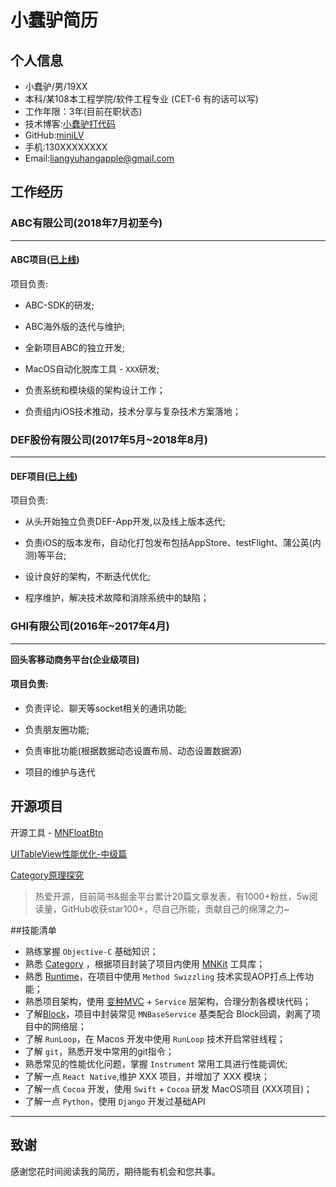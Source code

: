 # 小蠢驴简历

## 个人信息
- 小蠢驴/男/19XX
- 本科/某108本工程学院/软件工程专业 (CET-6 有的话可以写)
- 工作年限：3年(目前在职状态)
- 技术博客:[小蠢驴打代码](https://minilv.github.io/)
- GitHub:[miniLV](https://github.com/miniLV/)
- 手机:130XXXXXXXX
- Email:liangyuhangapple@gmail.com



## 工作经历

### **ABC有限公司(2018年7月初至今)**

---

#### **ABC项目([已上线](放AppStore连接))**
项目负责:

 - ABC-SDK的研发;

 - ABC海外版的迭代与维护;

 - 全新项目ABC的独立开发;

 - MacOS自动化脱库工具 - `XXX`研发;

 - 负责系统和模块级的架构设计工作；

 - 负责组内iOS技术推动，技术分享与复杂技术方案落地；

   

### **DEF股份有限公司(2017年5月~2018年8月)**

---

#### **DEF项目([已上线]())**
项目负责:

 - 从头开始独⽴负责DEF-App开发,以及线上版本迭代;

 - 负责iOS的版本发布，自动化打包发布包括AppStore、testFlight、蒲公英(内测)等平台;

 - 设计良好的架构，不断迭代优化;

 - 程序维护，解决技术故障和消除系统中的缺陷；

   

### **GHI有限公司(2016年~2017年4月)**

---

**回头客移动商务平台(企业级项目)**

#### 项目负责:
 - 负责评论、聊天等socket相关的通讯功能;

 - 负责朋友圈功能;

 - 负责审批功能(根据数据动态设置布局、动态设置数据源)

 - 项目的维护与迭代

   


## 开源项目
开源工具 - [MNFloatBtn](https://github.com/miniLV/MNFloatBtn)

[UITableView性能优化-中级篇](https://juejin.im/post/5c15f6cde51d4571a15779a9)

[Category原理探究](https://juejin.im/post/5c753bc251882505d52fba5c)

> 热爱开源，目前简书&掘金平台累计20篇文章发表，有1000+粉丝，5w阅读量，GitHub收获star100+，尽自己所能，贡献自己的绵薄之力~



##技能清单

- 熟练掌握 `Objective-C` 基础知识；
- 熟悉 [Category](https://juejin.im/post/5c753bc251882505d52fba5c) ，根据项目封装了项目内使用 [MNKit](https://github.com/miniLV/MNKit) 工具库；
- 熟悉 [Runtime](https://minilv.github.io/2019/03/17/Runtime-%E6%B6%88%E6%81%AF%E6%9C%BA%E5%88%B6%E5%9C%9F%E5%91%B3%E8%AE%B2%E8%A7%A3/)，在项目中使用 `Method Swizzling` 技术实现AOP打点上传功能；
- 熟悉项目架构，使用 [变种MVC](https://github.com/miniLV/MVC-Demo) + `Service` 层架构，合理分割各模块代码；
- 了解[Block](https://minilv.github.io/2019/02/27/BlockFile/)，项目中封装常见 `MNBaseService` 基类配合 Block回调，剥离了项目中的网络层；
- 了解 `RunLoop`，在 Macos 开发中使用 `RunLoop` 技术开启常驻线程；
- 了解 `git`，熟悉开发中常用的git指令；
- 熟悉常见的性能优化问题，掌握 `Instrument` 常用工具进行性能调优;
- 了解一点 `React Native`,维护 XXX 项目，并增加了 XXX 模块；
- 了解一点 `Cocoa` 开发，使用 `Swift` + `Cocoa` 研发 MacOS项目 (XXX项目)；
- 了解一点 `Python`，使用 `Django` 开发过基础API

---

## 致谢

感谢您花时间阅读我的简历，期待能有机会和您共事。

